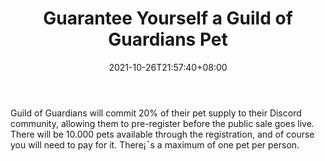 ﻿---
title: "Guarantee Yourself a Guild of Guardians Pet"
date: 2021-10-26T21:57:40+08:00
lastmod: 2021-10-26T16:45:40+08:00
draft: false
authors: ["Lillian"]
description: "Guild of Guardians will commit 20% of their pet supply to their Discord community, allowing them to pre-register before the public sale goes live. There will be 10.000 pets available through the registration, and of course you will need to pay for it. There¡¯s a maximum of one pet per person."
featuredImage: "guarantee-yourself-a-guild-of-guardians-pet.png"
tags: ["Virtual World","Play to Earn"]
categories: ["news"]
news: ["Virtual World"]
weight: 
lightgallery: true
pinned: false
recommend: false
recommend1: false
---

Guild of Guardians will commit 20% of their pet supply to their Discord community, allowing them to pre-register before the public sale goes live. There will be 10.000 pets available through the registration, and of course you will need to pay for it. There¡¯s a maximum of one pet per person.

<!--more-->

